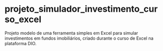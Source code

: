 # projeto_simulador_investimento_curso_excel
Projeto modelo de uma ferramenta simples em Excel para simular investimentos em fundos imobiliários, criado durante o curso de Excel na plataforma DIO.
